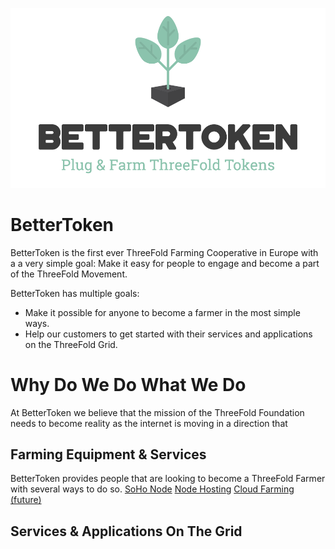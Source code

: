 ![bt logo](Full-Logo-Dark.png)

# BetterToken

BetterToken is the first ever ThreeFold Farming Cooperative in Europe with a a very simple goal: Make it easy for people to engage and become a part of the ThreeFold Movement. 

BetterToken has multiple goals:
- Make it possible for anyone to become a farmer in the most simple ways. 
- Help our customers to get started with their services and applications on the ThreeFold Grid.

# Why Do We Do What We Do

At BetterToken we believe that the mission of the ThreeFold Foundation needs to become reality as the internet is moving in a direction that


## Farming Equipment & Services
BetterToken provides people that are looking to become a ThreeFold Farmer with several ways to do so.
[SoHo Node](sohon)
[Node Hosting](node_hosting.md)
[Cloud Farming (future)](cloudfarming.md)



## Services & Applications On The Grid

